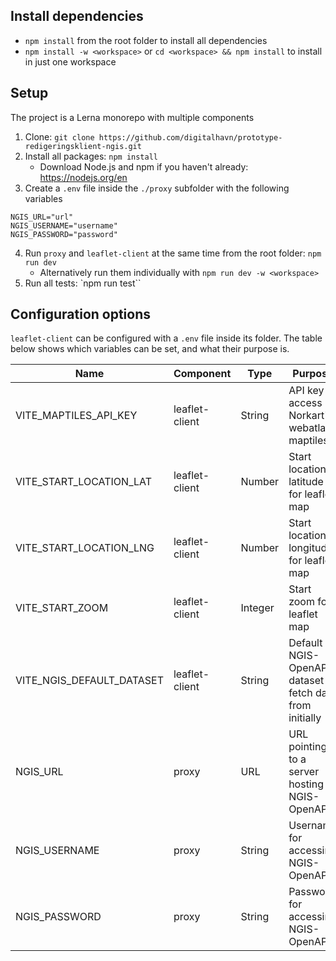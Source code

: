 ## Install dependencies

- `npm install` from the root folder to install all dependencies
- `npm install -w <workspace>` or `cd <workspace> && npm install` to install in just one workspace

## Setup

The project is a Lerna monorepo with multiple components

1. Clone: `git clone https://github.com/digitalhavn/prototype-redigeringsklient-ngis.git`
2. Install all packages: `npm install`
   - Download Node.js and npm if you haven't already: https://nodejs.org/en
3. Create a `.env` file inside the `./proxy` subfolder with the following variables

```
NGIS_URL="url"
NGIS_USERNAME="username"
NGIS_PASSWORD="password"
```

4. Run `proxy` and `leaflet-client` at the same time from the root folder: `npm run dev`
   - Alternatively run them individually with `npm run dev -w <workspace>`
5. Run all tests: `npm run test``

## Configuration options

`leaflet-client` can be configured with a `.env` file inside its folder. The table below shows which variables can be set, and what their purpose is.

| Name                      | Component      | Type    | Purpose                                                   | Example value                                  |
| ------------------------- | -------------- | ------- | --------------------------------------------------------- | ---------------------------------------------- |
| VITE_MAPTILES_API_KEY     | leaflet-client | String  | API key to access Norkart's webatlas maptiles             | "ABCD-EF-GH-IJKLM"                             |
| VITE_START_LOCATION_LAT   | leaflet-client | Number  | Start location latitude for leaflet map                   | "58.1419"                                      |
| VITE_START_LOCATION_LNG   | leaflet-client | Number  | Start location longitude for leaflet map                  | "7.9956"                                       |
| VITE_START_ZOOM           | leaflet-client | Integer | Start zoom for leaflet map                                | "17"                                           |
| VITE_NGIS_DEFAULT_DATASET | leaflet-client | String  | Default NGIS-OpenAPI dataset to fetch data from initially | "kristiansand_havn"                            |
| NGIS_URL                  | proxy          | URL     | URL pointing to a server hosting NGIS-OpenAPI             | "https://openapi-test13.kartverket.no/havn/v1" |
| NGIS_USERNAME             | proxy          | String  | Username for accessing NGIS-OpenAPI                       | "username"                                     |
| NGIS_PASSWORD             | proxy          | String  | Password for accessing NGIS-OpenAPI                       | "password"                                     |

